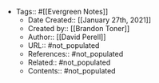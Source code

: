 - Tags:: #[[Evergreen Notes]]
    - Date Created:: [[January 27th, 2021]]
    - Created by:: [[Brandon Toner]]
    - Author:: [[David Perell]]
    - URL:: #not_populated
    - References:: #not_populated
    - Related:: #not_populated
    - Contents:: #not_populated
